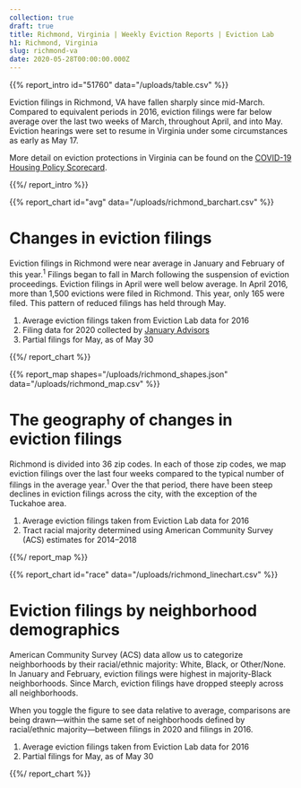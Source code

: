 ```yaml
---
collection: true
draft: true
title: Richmond, Virginia | Weekly Eviction Reports | Eviction Lab
h1: Richmond, Virginia
slug: richmond-va
date: 2020-05-28T00:00:00.000Z
---
```


{{% report_intro id="51760" data="/uploads/table.csv" %}}

Eviction filings in Richmond, VA have fallen sharply since mid-March. Compared to equivalent periods in 2016, eviction filings were far below average over the last two weeks of March, throughout April, and into May. Eviction hearings were set to resume in Virginia under some circumstances as early as May 17. 

More detail on eviction protections in Virginia can be found on the [COVID-19 Housing Policy Scorecard](https://evictionlab.org/covid-policy-scorecard/va/).

{{%/ report_intro %}}



{{% report_chart id="avg" data="/uploads/richmond_barchart.csv" %}}



# Changes in eviction filings

Eviction filings in Richmond were near average in January and February of this year.<sup>1</sup> Filings began to fall in March following the suspension of eviction proceedings. Eviction filings in April were well below average. In April 2016, more than 1,500 evictions were filed in Richmond. This year, only 165 were filed. This pattern of reduced filings has held through May. 

1. Average eviction filings taken from Eviction Lab data for 2016
2. Filing data for 2020 collected by [January Advisors](https://www.januaryadvisors.com/)
3. Partial filings for May, as of May 30



{{%/ report_chart %}}



{{% report_map shapes="/uploads/richmond_shapes.json" data="/uploads/richmond_map.csv" %}}









# The geography of changes in eviction filings

Richmond is divided into 36 zip codes. In each of those zip codes, we map eviction filings over the last four weeks compared to the typical number of filings in the average year.<sup>1</sup> Over the that period, there have been steep declines in eviction filings across the city, with the exception of the Tuckahoe area.

1. Average eviction filings taken from Eviction Lab data for 2016
2. Tract racial majority determined using American Community Survey (ACS) estimates for 2014–2018









{{%/ report_map %}}



{{% report_chart id="race" data="/uploads/richmond_linechart.csv" %}}



# Eviction filings by neighborhood demographics

American Community Survey (ACS) data allow us to categorize neighborhoods by their racial/ethnic majority: White, Black, or Other/None. In January and February, eviction filings were highest in majority-Black neighborhoods. Since March, eviction filings have dropped steeply across all neighborhoods.

When you toggle the figure to see data relative to average, comparisons are being drawn—within the same set of neighborhoods defined by racial/ethnic majority—between filings in 2020 and  filings in 2016.

1. Average eviction filings taken from Eviction Lab data for 2016
2. Partial filings for May, as of May 30



{{%/ report_chart %}}